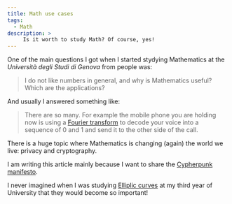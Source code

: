 ```yaml
---
title: Math use cases
tags:
  - Math
description: >
     Is it worth to study Math? Of course, yes!
---
```


One of the main questions I got when I started stydying Mathematics at the *Università degli Studi di Genova* from people was:

> I do not like numbers in general, and why is Mathematics useful? Which are the applications?

And usually I answered something like:

> There are so many. For example the mobile phone you are holding now is using a [Fourier transform](https://en.wikipedia.org/wiki/Fourier_transform) to decode your voice into a sequence of 0 and 1 and send it to the other side of the call.

There is a huge topic where Mathematics is changing (again) the world we live: privacy and cryptography.

I am writing this article mainly because I want to share the [Cypherpunk manifesto](/misc/cypherpunk-manifesto.html).

I never imagined when I was studying [Elliplic curves](https://en.wikipedia.org/wiki/Elliptic_curve) at my third year of University that they would become so important!
